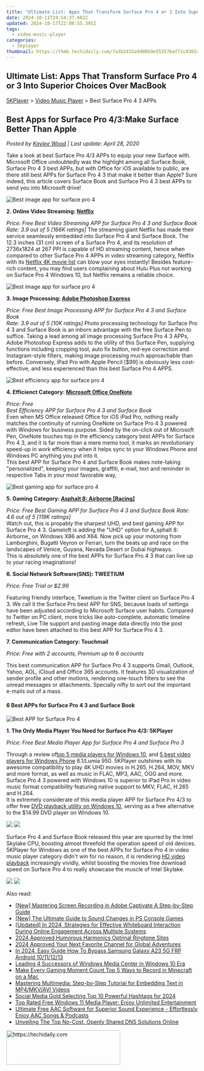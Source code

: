 ```yaml
---
title: "Ultimate List: Apps That Transform Surface Pro 4 or 3 Into Superior Choices Over MacBook"
date: 2024-10-11T19:54:37.602Z
updated: 2024-10-17T22:08:55.395Z
tags:
  - video-music-player
categories:
  - 5kplayer
thumbnail: https://thmb.techidaily.com/7a3b2432a9d08b9e553576af71c0365aa49f025a4ccec0f85070f5a5f457c917.jpg
---
```


## Ultimate List: Apps That Transform Surface Pro 4 or 3 Into Superior Choices Over MacBook

[5KPlayer](https://tools.techidaily.com/5kplayer/products/) \> [Video Music Player](https://tools.techidaily.com/5kplayer/video-music-player/) \> Best Surface Pro 4 3 APPs

## Best Apps for Surface Pro 4/3:Make Surface Better Than Apple

 _Posted by [Kaylee Wood](https://www.quora.com/profile/Amanda-Hu-21) | Last update: April 28, 2020_

Take a look at best Surface Pro 4/3 APPs to equip your new Surface with. Microsoft Office undoubtedly was the highlight among all Surface Book, Surface Pro 4 3 best APPs, but with Office for iOS available to public, are there still best APPs for Surface Pro 4 3 that make it better than Apple? Sure indeed, this article covers Surface Book and Surface Pro 4 3 best APPs to send you into Microsoft drive!

![Best image app for surface pro 4](https://www.5kplayer.com/video-music-player/../youtube-download/img/netflix-icon.png) 

**2\. Online Video Streaming: [Netflix](https://www.microsoft.com/en-us/store/apps/netflix/9wzdncrfj3tj)**

_Price: Free_ 
_Best Video Streaming APP for Surface Pro 4 3 and Surface Book_   
_Rate: 3.9 out of 5 \[166K ratings\]_ 
 The streaming giant Netflix has made their service seamlessly embedded into Surface Pro 4 and Surface Book. The 12.3 inches (31 cm) screen of a Surface Pro 4, and its resolution of 2736x1824 at 267 PPI is capable of HD streaming content, hence when compared to other Surface Pro 4 APPs in video streaming category, Netflix with its [Netflix 4K movie list](https://tools.techidaily.com/5kplayer/airplay/) can blow your eyes instantly! Besides feature-rich content, you may find users complaining about Hulu Plus not working on Surface Pro 4 Windows 10, but Netflix remains a reliable choice. 

![Best image app for surface pro 4](https://www.5kplayer.com/video-music-player/img/5k-pse-yxt-151013.png) 

**3\. Image Processing: [Adobe Photoshop Express](https://www.microsoft.com/en-us/store/apps/adobe-photoshop-express/9wzdncrfj27n)**

_Price: Free_ 
_Best Image Processing APP for Surface Pro 4 3 and Surface Book_   
_Rate: 3.9 out of 5 \[10K ratings\]_ 
 Photo processing technology for Surface Pro 4 3 and Surface Book is an inborn advantage with the free Surface Pen to suffice. Taking a lead among all image processing Surface Pro 4 3 APPs, Adobe Photoshop Express adds to the utility of this Surface Pen, supplying functions including cropping tool, auto fix button, red-eye correction and Instagram-style filters, making image processing much approachable than before. Conversely, iPad Pro with Apple Pencil \[$99\] is obviously less cost-effective, and less experienced than this best Surface Pro 4 APPS.

![Best efficiency app for surface pro 4](https://www.5kplayer.com/video-music-player/img/5k-onenote-yxt-151013.png) 

**4\. Efficienct Category: [Microsoft Office OneNote](https://www.microsoft.com/en-us/store/apps/onenote/9wzdncrfhvjl)**

_Price: Free_  
_Best Efficiency APP for Surface Pro 4 3 and Surface Book_   
Even when MS Office released Office for iOS iPad Pro, nothing really matches the continuity of running OneNote on Surface Pro 4 3 powered with Windows for business purpose. Sided by the on-click out of Microsoft Pen, OneNote touches top in the efficiency category best APPs for Surface Pro 4 3, and it is far more than a mere memo tool, it marks an revolutionary speed-up in work efficiency when it helps sync to your Windows Phone and Windows PC anything you put into it.   
 This best APP for Surface Pro 4 and Surface Book makes note-taking "personalized", keeping your images, graffiti, e-mail, text and reminder in respective Tabs in your most favorable way, 

![Best gaming app for surface pro 4](https://www.5kplayer.com/video-music-player/img/5k-asphalt-yxt-151013.png) 

**5\. Gaming Category: [Asphalt 8: Airborne \[Racing\]](https://www.microsoft.com/en-us/store/apps/asphalt-8-airborne/9wzdncrfj26j)**

_Price: Free_ 
_Best Gaming APP for Surface Pro 4 3 and Surface Book_ 
_Rate: 4.6 out of 5 \[119K ratings\]_  
 Watch out, this is propably the sharpest UHD, and best gaming APP for Surface Pro 4 3\. Gameloft is adding the "UHD" option for A_sphalt 8: Airborne_ on Windows X86 and X64\. Now pick up your motoring from Lamborghini, Bugatti Veyron or Ferrari, turn the beats up and race on the landscapes of Venice, Guyana, Nevada Desert or Dubai highways.   
 This is absolutely one of the best APPs for Surface Pro 4 3 that can live up to your racing imaginations!

**6\. Social Network Software(SNS): TWEETIUM**

_Price: Free Trial or $2.99_

Featuring friendly interface, Tweetium is the Twitter client on Surface Pro 4 3\. We call it the Surface Pro best APP for SNS, because loads of settings have been adjusted according to Microsoft Surface user habits. Compared to Twitter on PC client, more tricks like auto-complete, automatic timeline refresh, Live Tile support and pasting image data directly into the post editor have been attached to this best APP for Surface Pro 4 3.

**7\. Communication Category: Touchmail**

_Price: Free with 2 accounts, Premium up to 6 accounts_

This best communication APP for Surface Pro 4 3 supports Gmail, Outlook, Yahoo, AOL, iCloud and Office 365 accounts. It features 3D visualization of sender profile and other motions, rendering one-touch filters to see the unread messages or attachments. Specially nifty to sort out the important e-mails out of a mass.

#### **6 Best APPs for Surface Pro 4 3 and Surface Book**

![Best APP for Surface Pro 4](https://www.5kplayer.com/video-music-player/img/5kp-rmvb-player-minions-hyd.jpg) 

**1\. The Only Media Player You Need for Surface Pro 4/3: 5KPlayer** 

_Price: Free_ 
_Best Media Player App for Surface Pro 4 and Surface Pro 3_ 

Through a review of[top 5 media players for Windows 10](https://tools.techidaily.com/5kplayer/video-music-player/), and [5 best video players for Windows Phone](https://tools.techidaily.com/5kplayer/video-music-player/) 8.1/Lumia 950\. 5KPlayer outshines with its awesome compatibility to play 4K UHD movies in H.265, H.264, MOV, MKV and more format, as well as music in FLAC, MP3, AAC, OGG and more. Surface Pro 4 3 powered with Windows 10 is superior to iPad Pro in video music format compatibility featuring native support to MKV, FLAC, H.265 and H.264\.   
 It is extremely considerate of this media player APP for Surface Pro 4/3 to offer free [DVD playback utility on Windows 10](https://tools.techidaily.com/5kplayer/video-music-player/), serving as a free alternative to the $14.99 DVD player on Windows 10.

[![](https://www.5kplayer.com/video-music-player/../button/freedownwhitewin.png)](https://tools.techidaily.com/5kplayer/products/) [![](https://www.5kplayer.com/video-music-player/../button/freedownbackmac.png)](https://tools.techidaily.com/5kplayer/products/) 

Surface Pro 4 and Surface Book released this year are spurred by the Intel Skylake CPU, boosting almost threefold the operation speed of old devices. 5KPlayer for Windows as one of the best APPs for Surface Pro 4 in video music player category didn't win for no reason, it is rendering [HD video playback](https://tools.techidaily.com/5kplayer/video-music-player/) increasingly vividly, whilst boosting the movies free download speed on Surface Pro 4 to really showcase the muscle of Intel Skylake.

[![](https://www.5kplayer.com/video-music-player/../button/freedownwhitewin.png)](https://tools.techidaily.com/5kplayer/products/) [![](https://www.5kplayer.com/video-music-player/../button/freedownbackmac.png)](https://tools.techidaily.com/5kplayer/products/)

<ins class="adsbygoogle"
     style="display:block"
     data-ad-format="autorelaxed"
     data-ad-client="ca-pub-7571918770474297"
     data-ad-slot="1223367746"></ins>

<ins class="adsbygoogle"
     style="display:block"
     data-ad-client="ca-pub-7571918770474297"
     data-ad-slot="8358498916"
     data-ad-format="auto"
     data-full-width-responsive="true"></ins>

<span class="atpl-alsoreadstyle">Also read:</span>
<div><ul>
<li><a href="https://screen-sharing-recording.techidaily.com/new-mastering-screen-recording-in-adobe-captivate-a-step-by-step-guide/"><u>[New] Mastering Screen Recording in Adobe Captivate A Step-by-Step Guide</u></a></li>
<li><a href="https://some-skills.techidaily.com/new-the-ultimate-guide-to-sound-changes-in-ps-console-games/"><u>[New] The Ultimate Guide to Sound Changes in PS Console Games</u></a></li>
<li><a href="https://digital-screen-recording.techidaily.com/updated-in-2024-strategies-for-effective-whiteboard-interaction-during-online-engagement-across-multiple-systems/"><u>[Updated] In 2024, Strategies for Effective Whiteboard Interaction During Online Engagement Across Multiple Systems</u></a></li>
<li><a href="https://some-knowledge.techidaily.com/2024-approved-humorous-harmonics-optimal-ringtone-sites/"><u>2024 Approved Humorous Harmonics Optimal Ringtone Sites</u></a></li>
<li><a href="https://youtube-sure.techidaily.com/approved-your-next-favorite-channel-for-global-adventures/"><u>2024 Approved Your Next Favorite Channel for Global Adventures</u></a></li>
<li><a href="https://android-frp.techidaily.com/in-2024-easy-guide-how-to-bypass-samsung-galaxy-a23-5g-frp-android-10111213-by-drfone-android/"><u>In 2024, Easy Guide How To Bypass Samsung Galaxy A23 5G FRP Android 10/11/12/13</u></a></li>
<li><a href="https://video-ai-editor.techidaily.com/leading-4-successors-of-windows-media-center-in-windows-10-era/"><u>Leading 4 Successors of Windows Media Center in Windows 10 Era</u></a></li>
<li><a href="https://screen-video-capture.techidaily.com/make-every-gaming-moment-count-top-5-ways-to-record-in-minecraft-on-a-mac/"><u>Make Every Gaming Moment Count Top 5 Ways to Record in Minecraft on a Mac</u></a></li>
<li><a href="https://video-ai-editor.techidaily.com/mastering-multimedia-step-by-step-tutorial-for-embedding-text-in-mp4mkvavi-videos/"><u>Mastering Multimedia: Step-by-Step Tutorial for Embedding Text in MP4/MKV/AVI Videos</u></a></li>
<li><a href="https://instagram-videos.techidaily.com/social-media-gold-selecting-top-10-powerful-hashtags-for-2024/"><u>Social Media Gold Selecting Top 10 Powerful Hashtags for 2024</u></a></li>
<li><a href="https://video-ai-editor.techidaily.com/top-rated-free-windows-11-media-player-enjoy-unlimited-entertainment/"><u>Top Rated Free Windows 11 Media Player: Enjoy Unlimited Entertainment</u></a></li>
<li><a href="https://video-ai-editor.techidaily.com/ultimate-free-aac-software-for-superior-sound-experience-effortlessly-enjoy-aac-songs-and-podcasts/"><u>Ultimate Free AAC Software for Superior Sound Experience - Effortlessly Enjoy AAC Songs & Podcasts</u></a></li>
<li><a href="https://techtrends.techidaily.com/unveiling-the-top-no-cost-openly-shared-dns-solutions-online/"><u>Unveiling The Top No-Cost, Openly Shared DNS Solutions Online</u></a></li>
</ul></div>

<!-- affiliate ads begin -->
<a href="https://aligracehair.sjv.io/c/5597632/1938745/19272" target="_top" id="1938745">
  <img src="//a.impactradius-go.com/display-ad/19272-1938745" border="0" alt="https://techidaily.com" width="300" height="90"/>
</a>
<img height="0" width="0" src="https://aligracehair.sjv.io/i/5597632/1938745/19272" style="position:absolute;visibility:hidden;" border="0" />
<!-- affiliate ads end -->

